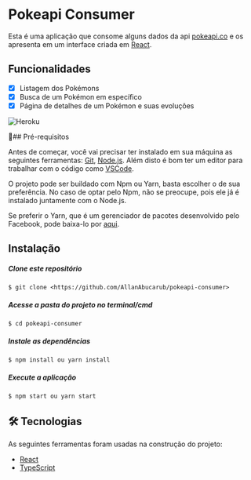 # Pokeapi Consumer

Esta é uma aplicação que consome alguns dados da api [pokeapi.co](https://pokeapi.co/) e os apresenta em um interface criada em [React](https://pt-br.reactjs.org/).

## Funcionalidades

- [x] Listagem dos Pokémons
- [x] Busca de um Pokémon em específico
- [x] Página de detalhes de um Pokémon e suas evoluções

![Heroku](https://heroku-badge.herokuapp.com/?app=pokeapi-consumer)

:memo:## Pré-requisitos

Antes de começar, você vai precisar ter instalado em sua máquina as seguintes ferramentas:
[Git](https://git-scm.com), [Node.js](https://nodejs.org/en/). 
Além disto é bom ter um editor para trabalhar com o código como [VSCode](https://code.visualstudio.com/).

O projeto pode ser buildado com Npm ou Yarn, basta escolher o de sua preferência.
No caso de optar pelo Npm, não se preocupe, pois ele já é instalado juntamente com o Node.js.

Se preferir o Yarn, que é um gerenciador de pacotes desenvolvido pelo Facebook, pode baixa-lo por [aqui](https://classic.yarnpkg.com/en/docs/install).

## Instalação

##### Clone este repositório
```
$ git clone <https://github.com/AllanAbucarub/pokeapi-consumer>
```
##### Acesse a pasta do projeto no terminal/cmd
```
$ cd pokeapi-consumer
```

##### Instale as dependências
```
$ npm install ou yarn install
```

##### Execute a aplicação
```
$ npm start ou yarn start
```

## 🛠 Tecnologias

As seguintes ferramentas foram usadas na construção do projeto:

- [React](https://pt-br.reactjs.org/)
- [TypeScript](https://www.typescriptlang.org/)
